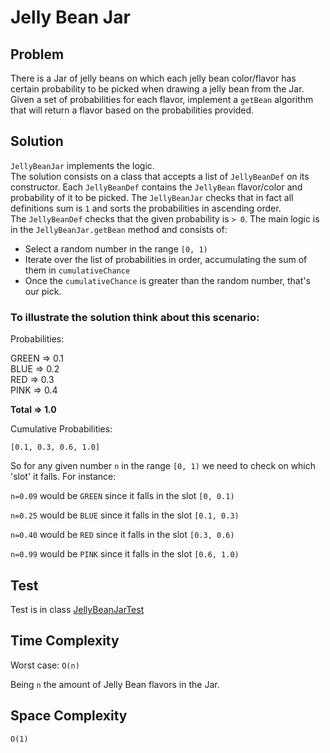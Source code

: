 # Jelly Bean Jar

## Problem
There is a Jar of jelly beans on which each jelly bean color/flavor has certain probability to be picked when drawing a
jelly bean from the Jar.<br/>
Given a set of probabilities for each flavor, implement a `getBean` algorithm that will return a flavor based on the
probabilities provided.

## Solution

`JellyBeanJar` implements the logic.<br>
The solution consists on a class that accepts a list of `JellyBeanDef` on its constructor. Each `JellyBeanDef` contains
the `JellyBean` flavor/color and probability of it to be picked.
The `JellyBeanJar` checks that in fact all definitions sum is `1` and sorts the probabilities in ascending order.<br/>
The `JellyBeanDef` checks that the given probability is `> 0`.
The main logic is in the `JellyBeanJar.getBean` method and consists of:

 * Select a random number in the range `[0, 1)`
 * Iterate over the list of probabilities in order, accumulating the sum of them in `cumulativeChance`
 * Once the `cumulativeChance` is greater than the random number, that's our pick.

### To illustrate the solution think about this scenario:

Probabilities:

GREEN => 0.1 <br/>
BLUE => 0.2 <br/>
RED => 0.3 <br/>
PINK => 0.4 <br/>

**Total => 1.0**

Cumulative Probabilities:

`[0.1, 0.3, 0.6, 1.0]`

So for any given number `n` in the range `[0, 1)` we need to check on which 'slot' it falls. For instance:

`n=0.09` would be `GREEN` since it falls in the slot `[0, 0.1)`

`n=0.25` would be `BLUE` since it falls in the slot `[0.1, 0.3)`

`n=0.40` would be `RED` since it falls in the slot `[0.3, 0.6)`

`n=0.99` would be `PINK` since it falls in the slot `[0.6, 1.0)`

## Test

Test is in class [JellyBeanJarTest](../../../../../../../test/java/com/ulisesbocchio/github/puzzles/jellybean/JellyBeanJarTest.java)

## Time Complexity

Worst case: `O(n)`

Being `n` the amount of Jelly Bean flavors in the Jar.

## Space Complexity

`O(1)`

